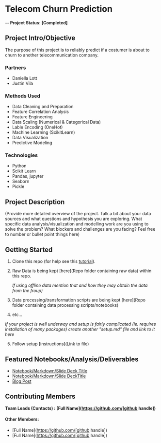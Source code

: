 # Telecom Churn Prediction

#### -- Project Status: [Completed]

## Project Intro/Objective
The purpose of this project is to reliably predict if a costumer is about to churn to another telecommunication company.

### Partners
* Daniella Lott
* Justin Vila

### Methods Used
* Data Cleaning and Preparation
* Feature Correlation Analysis
* Feature Engineering
* Data Scaling (Numerical & Categorical Data)
* Lable Encoding (OneHot)
* Machine Learning (ScikitLearn)
* Data Visualization
* Predictive Modeling

### Technologies
* Python
* Scikit Learn
* Pandas, jupyter
* Seaborn
* Pickle

## Project Description
(Provide more detailed overview of the project.
Talk a bit about your data sources and what questions and hypothesis you are exploring.
What specific data analysis/visualization and modelling work are you using to solve the
problem? What blockers and challenges are you facing?
Feel free to number or bullet point things here)

## Getting Started

1. Clone this repo (for help see this [tutorial](https://help.github.com/articles/cloning-a-repository/)).
2. Raw Data is being kept [here](Repo folder containing raw data) within this repo.

    *If using offline data mention that and how they may obtain the data from the froup)*

3. Data processing/transformation scripts are being kept [here](Repo folder containing data processing scripts/notebooks)
4. etc...

*If your project is well underway and setup is fairly complicated (ie. requires installation of many packages)
create another "setup.md" file and link to it here*

5. Follow setup [instructions](Link to file)

## Featured Notebooks/Analysis/Deliverables
* [Notebook/Markdown/Slide Deck Title](link)
* [Notebook/Markdown/Slide DeckTitle](link)
* [Blog Post](link)


## Contributing Members

**Team Leads (Contacts) : [Full Name](https://github.com/[github handle])**

#### Other Members:

 - [Full Name](https://github.com/[github handle])
 - [Full Name](https://github.com/[github handle])
